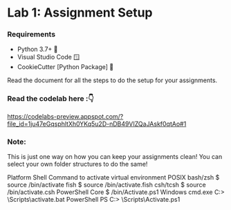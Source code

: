 # Lab 1: Assignment Setup
### Requirements
- Python 3.7+ 🐍
- Visual Studio Code 🪟
- CookieCutter [Python Package] 🍪

Read the document for all the steps to do the setup for your assignments.

### Read the codelab here :👇
https://codelabs-preview.appspot.com/?file_id=1ju47eGqsphltXh0YKq5u2D-nDB49VIZQaJAskf0qtAo#1


### Note: 
This is just one way on how you can keep your assignments clean! You can select your own folder 
structures to do the same! 

Platform
Shell
Command to activate virtual environment
POSIX
bash/zsh
$ source <venv>/bin/activate
fish
$ source <venv>/bin/activate.fish
csh/tcsh
$ source <venv>/bin/activate.csh
PowerShell Core
$ <venv>/bin/Activate.ps1
Windows
cmd.exe
C:\> <venv>\Scripts\activate.bat
PowerShell
PS C:\> <venv>\Scripts\Activate.ps1
